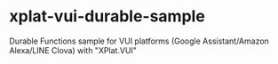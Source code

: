 # xplat-vui-durable-sample
Durable Functions sample for VUI platforms (Google Assistant/Amazon Alexa/LINE Clova) with "XPlat.VUI"
